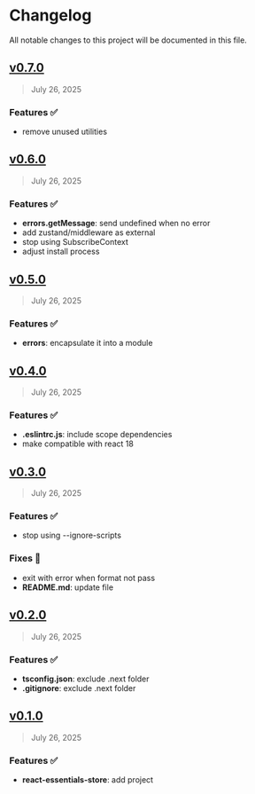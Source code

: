 # Changelog

All notable changes to this project will be documented in this file.

## [v0.7.0](https://github.com/agusmgarcia/react-essentials/tree/@agusmgarcia/react-essentials-store@v0.7.0)

> July 26, 2025

### Features ✅

- remove unused utilities

## [v0.6.0](https://github.com/agusmgarcia/react-essentials/tree/@agusmgarcia/react-essentials-store@v0.6.0)

> July 26, 2025

### Features ✅

- **errors.getMessage**: send undefined when no error
- add zustand/middleware as external
- stop using SubscribeContext
- adjust install process

## [v0.5.0](https://github.com/agusmgarcia/react-essentials/tree/@agusmgarcia/react-essentials-store@v0.5.0)

> July 26, 2025

### Features ✅

- **errors**: encapsulate it into a module

## [v0.4.0](https://github.com/agusmgarcia/react-essentials/tree/@agusmgarcia/react-essentials-store@v0.4.0)

> July 26, 2025

### Features ✅

- **.eslintrc.js**: include scope dependencies
- make compatible with react 18

## [v0.3.0](https://github.com/agusmgarcia/react-essentials/tree/@agusmgarcia/react-essentials-store@v0.3.0)

> July 26, 2025

### Features ✅

- stop using --ignore-scripts

### Fixes 🎯

- exit with error when format not pass
- **README.md**: update file

## [v0.2.0](https://github.com/agusmgarcia/react-essentials/tree/@agusmgarcia/react-essentials-store@v0.2.0)

> July 26, 2025

### Features ✅

- **tsconfig.json**: exclude .next folder
- **.gitignore**: exclude .next folder

## [v0.1.0](https://github.com/agusmgarcia/react-essentials/tree/@agusmgarcia/react-essentials-store@v0.1.0)

> July 26, 2025

### Features ✅

- **react-essentials-store**: add project

